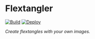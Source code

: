 # Flextangler

[![Build](https://github.com/JanMalch/flextangler/workflows/Build/badge.svg)](https://github.com/JanMalch/flextangler/actions?query=workflow%3ABuild)
[![Deploy](https://github.com/JanMalch/flextangler/workflows/Deploy/badge.svg)](https://github.com/JanMalch/flextangler/actions?query=workflow%3ADeploy)

_Create flextangles with your own images._
